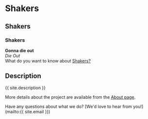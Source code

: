 # Shakers
## Shakers
### Shakers
**Gonna die out**  
*Die Out*  
What do you want to know about [Shakers?](about.md)

## Description
{{ site.description }}

More details about the project are available from the [About page](about).

Have any questions about what we do? [We'd love to hear from you!](mailto:{{ site.email }})


